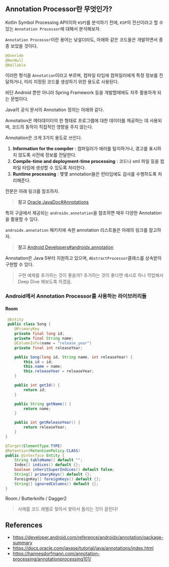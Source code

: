 ## Annotation Processor란 무엇인가?

Kotlin Symbol Processing API(이하 `KSP`)를 분석하기 전에, `KSP`의 전신이라고 할 수 있는 `Annotation Processor`에 대해서 분석해보자.

`Annotation Processor`이란 용어는 낯설더라도, 아래와 같은 코드들은 개발하면서 종종 보았을 것이다.

```java
@Overide
@NonNull
@Nallable
```

이러한 형식을 `Annotation`이라고 부르며, 컴파일 타임에 컴파일러에게 특정 정보를 전달하거나, 미리 지정된 코드를 생성하기 위한 용도로 사용된다.

비단 Android 뿐만 아니라 Spring Framework 등을 개발할때에도 자주 활용하게 되는 문법이다.

Java의 공식 문서의 Annotation 정의는 아래와 같다.

Annotation은 메타데이터의 한 형태로 프로그램에 대한 데이터를 제공하는 데 사용되며, 코드의 동작이 직접적인 영향을 주지 않는다.

Annotation은 크게 3가지 용도로 쓰인다.

1. **Information for the compiler** : 컴파일러가 에러를 탐지하거나, 경고를 표시하지 않도록 사전에 정보를 전달한다.
2. **Compile-time and deployment-time processing** : 코드나 xml 파일 등을 컴파일 타임에 생성할 수 있도록 처리한다.
3. **Runtime processing** : 몇몇 annotation들은 런타임에도 검사를 수행하도록 처리해준다.

전문은 아래 링크를 참조하자.

> **참고** [Oracle JavaDoc#Annotations](https://docs.oracle.com/javase/tutorial/java/annotations/index.html)


특히 구글에서 제공되는 `androidx.annotation`을 참조하면 매우 다양한 Annotation을 활용할 수 있다.

`androidx.annotation` 패키지에 속한 annotation 리스트들은 아래의 링크를 참고하자.

> **참고** [Android Developers#androidx.annotation](https://developer.android.com/reference/androidx/annotation/package-summary)


Annotation은 Java 5부터 지원하고 있으며, `AbstractProcessor`클래스를 상속받아 구현할 수 있다.

> 구현 예제를 추가하는 것이 좋을까?
> 추가하는 것이 좋다면 예시로 하나 작업해서 Deep Dive 해보도록 하겠음.

### Android에서 Annotation Processor를 사용하는 라이브러리들

#### Room 

```java
 @Entity
 public class Song {
    @PrimaryKey
    private final long id;
    private final String name;
    @ColumnInfo(name = "release_year")
    private final int releaseYear;

    public Song(long id, String name, int releaseYear) {
        this.id = id;
        this.name = name;
        this.releaseYear = releaseYear;
    }

    public int getId() {
        return id;
    }

    public String getName() {
        return name;
    }

    public int getReleaseYear() {
        return releaseYear;
    }
}
```

```java
@Target(ElementType.TYPE)
@Retention(RetentionPolicy.CLASS)
public @interface Entity {
    String tableName() default "";
    Index[] indices() default {};
    boolean inheritSuperIndices() default false;
    String[] primaryKeys() default {};
    ForeignKey[] foreignKeys() default {};
    String[] ignoredColumns() default {};
}
```


Room / Butterknife / Dagger2

> 사례를 코드 레벨로 찾아서 찾아서 올리는 것이 끌린다!


## References

- https://developer.android.com/reference/androidx/annotation/package-summary
- https://docs.oracle.com/javase/tutorial/java/annotations/index.html
- https://hannesdorfmann.com/annotation-processing/annotationprocessing101/
